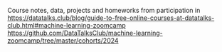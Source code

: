 Course notes, data, projects and homeworks from participation in https://datatalks.club/blog/guide-to-free-online-courses-at-datatalks-club.html#machine-learning-zoomcamp https://github.com/DataTalksClub/machine-learning-zoomcamp/tree/master/cohorts/2024
